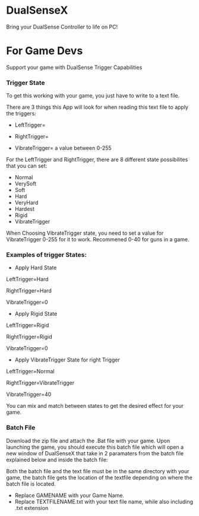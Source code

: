 # DualSenseX

Bring your DualSense Controller to life on PC!



# For Game Devs

Support your game with DualSense Trigger Capabilities

### **Trigger State**
To get this working with your game, you just have to write to a text file.

There are 3 things this App will look for when reading this text file to apply the triggers:

- LeftTrigger=

- RightTrigger=

- VibrateTrigger= a value between 0-255

For the LeftTrigger and RightTrigger, there are 8 different state possibilites that you can set:

- Normal
- VerySoft
- Soft
- Hard
- VeryHard
- Hardest
- Rigid
- VibrateTrigger

When Choosing VibrateTrigger state, you need to set a value for VibrateTrigger 0-255 for it to work. Recommened 0-40 for guns in a game.

### **Examples of trigger States:**
- Apply Hard State

LeftTrigger=Hard

RightTrigger=Hard

VibrateTrigger=0

- Apply Rigid State

LeftTrigger=Rigid

RightTrigger=Rigid

VibrateTrigger=0

- Apply VibrateTrigger State for right Trigger

LeftTrigger=Normal

RightTrigger=VibrateTrigger

VibrateTrigger=40

You can mix and match between states to get the desired effect for your game.

### **Batch File**
Download the zip file and attach the .Bat file with your game.
Upon launching the game, you should execute this batch file which will open a new window
of DualSenseX that take in 2 paramaters from the batch file explained below and inside the batch file:

Both the batch file and the text file must be in the same directory with your game, the batch file gets the location of the 
textfile depending on where the batch file is located.

- Replace GAMENAME with your Game Name.
- Replace TEXTFILENAME.txt with your text file name, while also including .txt extension


